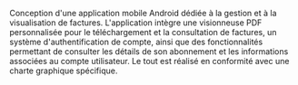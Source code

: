 Conception d'une application mobile Android dédiée à la gestion et à la visualisation de factures. 
L'application intègre une visionneuse PDF personnalisée pour le téléchargement et la consultation de factures, un système d'authentification de compte, ainsi que des fonctionnalités permettant de consulter les détails de son abonnement et les informations associées au compte utilisateur.
Le tout est réalisé en conformité avec une charte graphique spécifique.
